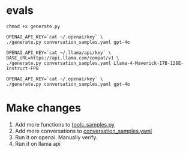 # evals

```
chmod +x generate.py
```

```
OPENAI_API_KEY=`cat ~/.openai/key` \
./generate.py conversation_samples.yaml gpt-4o
```

```
OPENAI_API_KEY=`cat ~/.llama/api/key` \
BASE_URL=https://api.llama.com/compat/v1 \
./generate.py conversation_samples.yaml Llama-4-Maverick-17B-128E-Instruct-FP8
```

```
OPENAI_API_KEY=`cat ~/.openai/key` \
./generate.py conversation_samples.yaml gpt-4o
```

# Make changes

1. Add more functions to [tools_samples.py](tools_samples.py)
2. Add more conversations to [conversation_samples.yaml](conversation_samples.yaml)
3. Run it on openai. Manually verify. 
4. Run it on llama api
